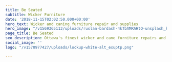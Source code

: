 ```yaml
---
title: Be Seated
subtitle: Wicker Furniture
date: '2018-11-15T02:02:50.000+00:00'
hero_text: Wicker and caning furniture repair and supplies
hero_image: "/v1569365113/uploads/ruslan-bardash-4kTbAMRAHtQ-unsplash_ky974j.jpg"
page_title: Be Seated
seo_description: Ottawa's finest wicker and cane furniture repairs and supplies.
social_image: ''
logo: "/v1570977427/uploads/lockup-white-alt_exuptp.png"

---
```

